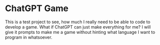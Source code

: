 # ChatGPT Game

This is a test project to see, how much I really need to be able to code to develop a game. What if ChatGPT can just make everything for me? I will give it prompts to make me a game without hinting what language I want to program in whatsoever.